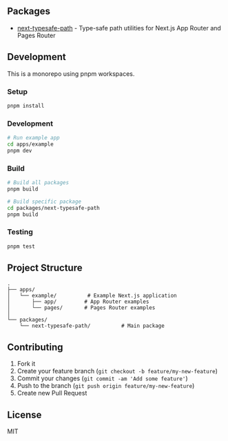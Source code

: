 ## Packages

- [next-typesafe-path](./packages/next-typesafe-path/README.md) - Type-safe path utilities for Next.js App Router and Pages Router

## Development

This is a monorepo using pnpm workspaces.

### Setup

```bash
pnpm install
```

### Development

```bash
# Run example app
cd apps/example
pnpm dev
```

### Build

```bash
# Build all packages
pnpm build

# Build specific package
cd packages/next-typesafe-path
pnpm build
```

### Testing

```bash
pnpm test
```

## Project Structure

```
.
├── apps/
│   └── example/          # Example Next.js application
│       ├── app/         # App Router examples
│       └── pages/       # Pages Router examples
│
└── packages/
    └── next-typesafe-path/          # Main package
```

## Contributing

1. Fork it
2. Create your feature branch (`git checkout -b feature/my-new-feature`)
3. Commit your changes (`git commit -am 'Add some feature'`)
4. Push to the branch (`git push origin feature/my-new-feature`)
5. Create new Pull Request

## License

MIT
